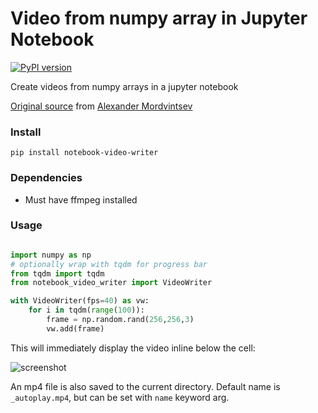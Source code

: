 # Video from numpy array in Jupyter Notebook
[![PyPI version](https://badge.fury.io/py/notebook-video-writer.svg)](https://badge.fury.io/py/notebook-video-writer)   
  
Create videos from numpy arrays in a jupyter notebook  

[Original source](https://colab.research.google.com/github/znah/notebooks/blob/master/external_colab_snippets.ipynb  
) from [Alexander Mordvintsev](https://github.com/znah)

### Install    
  
`pip install notebook-video-writer`  

### Dependencies  
  - Must have ffmpeg installed  

### Usage  
```python

import numpy as np
# optionally wrap with tqdm for progress bar
from tqdm import tqdm
from notebook_video_writer import VideoWriter

with VideoWriter(fps=40) as vw:
    for i in tqdm(range(100)):
        frame = np.random.rand(256,256,3)
        vw.add(frame)

```    
This will immediately display the video inline below the cell:  
  
![screenshot](imgs/screenshot.png)   
  
An mp4 file is also saved to the current directory. Default name is `_autoplay.mp4`, but can be set with `name` keyword arg.
